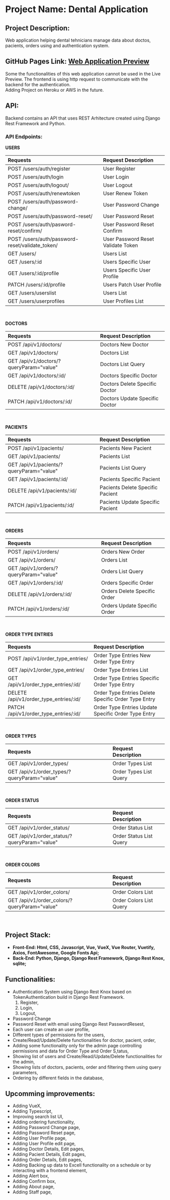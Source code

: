 # Project Name: Dental Application

## Project Description:

Web application helping dental tehnicians manage data about doctos, pacients, orders using and authentication system.

## GitHub Pages Link: [Web Application Preview](https://pavelescuvictor.github.io/DentalApplication/)

Some the functionalities of this web application cannot be used in the Live Preview. The frontend is using http request to communicate with the backend for the authentication.<br>
Adding Project on Heroku or AWS in the future.

## API:

Backend contains an API that uses REST Arhitecture created using Django Rest Framework and Python.

### API Endpoints:

**USERS** <br>

| Requests                                        | Request Description                |
| :---------------------------------------------- | :--------------------------------- |
| POST /users/auth/register                       | User Register                      |
| POST /users/auth/login                          | User Login                         |
| POST /users/auth/logout/                        | User Logout                        |
| POST /users/auth/renewtoken                     | User Renew Token                   |
| POST /users/auth/password-change/               | User Password Change               |
| POST /users/auth/password-reset/                | User Password Reset                |
| POST /users/auth/pasword-reset/confirm/         | User Password Reset Confirm        |
| POST /users/auth/password-reset/validate_token/ | User Password Reset Validate Token |
| GET /users/                                     | Users List                         |
| GET /users/:id                                  | Users Specific User                |
| GET /users/:id/profile                          | Users Specific User Profile        |
| PATCH /users/:id/profile                        | Users Patch User Profile           |
| GET /users/userslist                            | Users List                         |
| GET /users/userprofiles                         | User Profiles List                 |

<br>

**DOCTORS** <br>

| Requests                                | Request Description            |
| :-------------------------------------- | :----------------------------- |
| POST /api/v1/doctors/                   | Doctors New Doctor             |
| GET /api/v1/doctors/                    | Doctors List                   |
| GET /api/v1/doctors/?queryParam="value" | Doctors List Query             |
| GET /api/v1/doctors/:id/                | Doctors Specific Doctor        |
| DELETE /api/v1/doctors/:id/             | Doctors Delete Specific Doctor |
| PATCH /api/v1/doctors/:id/              | Doctors Update Specific Doctor |

<br>

**PACIENTS** <br>

| Requests                                 | Request Description              |
| :--------------------------------------- | :------------------------------- |
| POST /api/v1/pacients/                   | Pacients New Pacient             |
| GET /api/v1/pacients/                    | Pacients List                    |
| GET /api/v1/pacients/?queryParam="value" | Pacients List Query              |
| GET /api/v1/pacients/:id/                | Pacients Specific Pacient        |
| DELETE /api/v1/pacients/:id/             | Pacients Delete Specific Pacient |
| PATCH /api/v1/pacients/:id/              | Pacients Update Specific Pacient |

<br>

**ORDERS** <br>

| Requests                               | Request Description          |
| :------------------------------------- | :--------------------------- |
| POST /api/v1/orders/                   | Orders New Order             |
| GET /api/v1/orders/                    | Orders List                  |
| GET /api/v1/orders/?queryParam="value" | Orders List Query            |
| GET /api/v1/orders/:id/                | Orders Specific Order        |
| DELETE /api/v1/orders/:id/             | Orders Delete Specific Order |
| PATCH /api/v1/orders/:id/              | Orders Update Specific Order |

<br>

**ORDER TYPE ENTRIES** <br>

| Requests                                           | Request Description                                 |
| :------------------------------------------------- | :-------------------------------------------------- |
| POST /api/v1/order_type_entries/                   | Order Type Entries New Order Type Entry             |
| GET /api/v1/order_type_entries/                    | Order Type Entries List                             |
| GET /api/v1/order_type_entries/:id/                | Order Type Entries Specific Order Type Entry        |
| DELETE /api/v1/order_type_entries/:id/             | Order Type Entries Delete Specific Order Type Entry |
| PATCH /api/v1/order_type_entries/:id/              | Order Type Entries Update Specific Order Type Entry |

<br>

**ORDER TYPES** <br>

| Requests                                    | Request Description    |
| :------------------------------------------ | :--------------------- |
| GET /api/v1/order_types/                    | Order Types List       |
| GET /api/v1/order_types/?queryParam="value" | Order Types List Query |

<br>

**ORDER STATUS** <br>

| Requests                                     | Request Description     |
| :------------------------------------------- | :---------------------- |
| GET /api/v1/order_status/                    | Order Status List       |
| GET /api/v1/order_status/?queryParam="value" | Order Status List Query |

<br>

**ORDER COLORS** <br>

| Requests                                     | Request Description     |
| :------------------------------------------- | :---------------------- |
| GET /api/v1/order_colors/                    | Order Colors List       |
| GET /api/v1/order_colors/?queryParam="value" | Order Colors List Query |

<br>

## Project Stack:

-   **Front-End: Html, CSS, Javascript, Vue, VueX, Vue Router, Vuetify, Axios, FontAwesome, Google Fonts Api;**
-   **Back-End: Python, Django, Django Rest Framework, Django Rest Knox, sqlite;**

## Functionalities:

-   Authentication System using Django Rest Knox based on TokenAuthentication build in Django Rest Framework.
    1. Register,
    2. Login,
    3. Logout,
-   Password Change
-   Password Reset with email using Django Rest PasswordResest,
-   Each user can create an user profile,
-   Different types of permissions for the users,
-   Create/Read/Update/Delete functionalities for doctor, pacient, order,
-   Adding some functionality only for the admin page controlling permissions and data for Order Type and Order S,tatus,
-   Showing list of users and Create/Read/Update/Delete functionalities for the admin,
-   Showing lists of doctors, pacients, order and filtering them using query parameters,
-   Ordering by different fields in the database,

## Upcomming improvements:

-   Adding VueX,
-   Adding Typescript,
-   Improving search list UI,
-   Adding ordering functionality,
-   Adding Password Change page,
-   Adding Password Reset page,
-   Adding User Profile page,
-   Adding User Profile edit page,
-   Adding Doctor Details, Edit pages,
-   Adding Pacient Details, Edit pages,
-   Adding Order Details, Edit pages,
-   Adding Backing up data to Excell functionality on a schedule or by interacting with a frontend element,
-   Adding Alert box,
-   Adding Confirm box,
-   Adding About page,
-   Adding Staff page,
